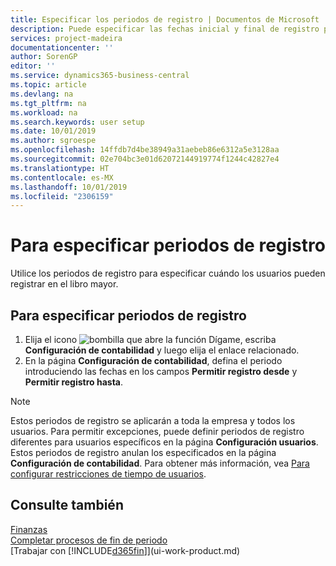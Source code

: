 ```yaml
---
title: Especificar los periodos de registro | Documentos de Microsoft
description: Puede especificar las fechas inicial y final de registro para configurar cuándo pueden los usuarios hacer registros en la contabilidad.
services: project-madeira
documentationcenter: ''
author: SorenGP
editor: ''
ms.service: dynamics365-business-central
ms.topic: article
ms.devlang: na
ms.tgt_pltfrm: na
ms.workload: na
ms.search.keywords: user setup
ms.date: 10/01/2019
ms.author: sgroespe
ms.openlocfilehash: 14ffdb7d4be38949a31aebeb86e6312a5e3128aa
ms.sourcegitcommit: 02e704bc3e01d62072144919774f1244c42827e4
ms.translationtype: HT
ms.contentlocale: es-MX
ms.lasthandoff: 10/01/2019
ms.locfileid: "2306159"
---
```

# <a name="specify-posting-periods"></a>Para especificar periodos de registro
Utilice los periodos de registro para especificar cuándo los usuarios pueden registrar en el libro mayor.  

## <a name="to-specify-posting-periods"></a>Para especificar periodos de registro
1. Elija el icono ![bombilla que abre la función Dígame](media/ui-search/search_small.png "Dígame que desea hacer"), escriba **Configuración de contabilidad** y luego elija el enlace relacionado.  
2. En la página **Configuración de contabilidad**, defina el periodo introduciendo las fechas en los campos **Permitir registro desde** y **Permitir registro hasta**.  

> [!NOTE]  
>   Estos periodos de registro se aplicarán a toda la empresa y todos los usuarios. Para permitir excepciones, puede definir periodos de registro diferentes para usuarios específicos en la página **Configuración usuarios**. Estos periodos de registro anulan los especificados en la página **Configuración de contabilidad**. Para obtener más información, vea [Para configurar restricciones de tiempo de usuarios](ui-how-users-permissions.md#to-set-up-user-time-constraints).

## <a name="see-also"></a>Consulte también
[Finanzas](finance.md)  
[Completar procesos de fin de periodo](year-how-complete-period-end-processes.md)  
[Trabajar con [!INCLUDE[d365fin](includes/d365fin_md.md)]](ui-work-product.md)
